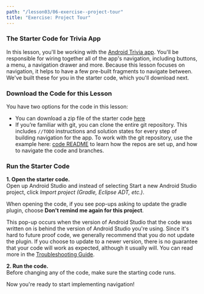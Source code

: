 ```yaml
---
path: "/lesson03/06-exercise--project-tour"
title: "Exercise: Project Tour"
---
```


<youtube id="E6qxmYEVOzU"></youtube>

<h3 id="the-starter-code-for-trivia-app">The Starter Code for Trivia App</h3>
<p>In this lesson, you'll be working with the <a target="_blank" href="https://github.com/udacity/andfun-kotlin-android-trivia">Android Trivia app</a>. You'll be responsible for wiring together all of the app's navigation, including buttons, a menu, a navigation drawer and more. Because this lesson focuses on navigation, it helps to have a few pre-built fragments to navigate between. We've built these for you in the starter code, which you'll download next.</p>
<h3 id="download-the-code-for-this-lesson">Download the Code for this Lesson</h3>
<p>You have two options for the code in this lesson:</p>
<ul>
<li>You can download a zip file of the starter code <a target="_blank" href="https://github.com/udacity/andfun-kotlin-android-trivia/archive/starter-code.zip">here</a></li>
<li>If you’re familiar with git, you can clone the entire git repository. This includes <code>//TODO</code> instructions and solution states for every step of building navigation for the app. To work with the git repository, use the example here: <a target="_blank" href="http://github.com/udacity/andfun-kotlin-android-trivia/tree/starter-code#how-to-use-this-repo-while-taking-the-course">code README</a> to learn how the repos are set up, and how to navigate the code and branches. </li>
</ul>
<h3 id="run-the-starter-code">Run the Starter Code</h3>
<p><strong>1. Open the starter code.</strong>
<br>Open up Android Studio and instead of selecting Start a new Android Studio project, click <em>Import project (Gradle, Eclipse ADT, etc.)</em>.</p>

<p>When opening the code, if you see pop-ups asking to update the gradle plugin, choose <strong>Don't remind me again for this project</strong>. </p>

<p>This pop-up occurs when the version of Android Studio that the code was written on is behind the version of Android Studio you're using. Since it's hard to future proof code, we generally recommend that you do not update the plugin. If you choose to update to a newer version, there is no guarantee that your code will work as expected, although it usually will. You can read more in the <a target="_blank" href="troubleshooting-guide-developing-android-apps-in-kotlin.pdf">Troubleshooting Guide</a>. </p>
<p><strong>2. Run the code.</strong>
<br>
Before changing any of the code, make sure the starting code runs.</p>

<p>Now you're ready to start implementing navigation!</p>
